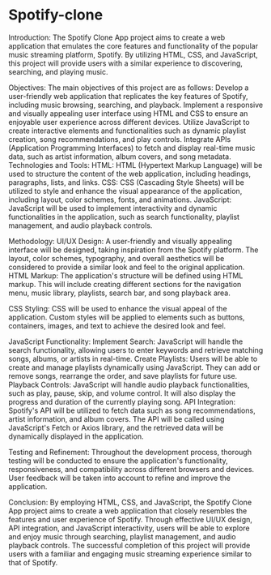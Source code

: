 # Spotify-clone
Introduction:
The Spotify Clone App project aims to create a web application that emulates the core features and functionality of the popular music streaming platform, Spotify. By utilizing HTML, CSS, and JavaScript, this project will provide users with a similar experience to discovering, searching, and playing music.

Objectives:
The main objectives of this project are as follows:
Develop a user-friendly web application that replicates the key features of Spotify, including music browsing, searching, and playback.
Implement a responsive and visually appealing user interface using HTML and CSS to ensure an enjoyable user experience across different devices.
Utilize JavaScript to create interactive elements and functionalities such as dynamic playlist creation, song recommendations, and play controls.
Integrate APIs (Application Programming Interfaces) to fetch and display real-time music data, such as artist information, album covers, and song metadata.
Technologies and Tools:
HTML: HTML (Hypertext Markup Language) will be used to structure the content of the web application, including headings, paragraphs, lists, and links.
CSS: CSS (Cascading Style Sheets) will be utilized to style and enhance the visual appearance of the application, including layout, color schemes, fonts, and animations.
JavaScript: JavaScript will be used to implement interactivity and dynamic functionalities in the application, such as search functionality, playlist management, and audio playback controls.

Methodology:
UI/UX Design: A user-friendly and visually appealing interface will be designed, taking inspiration from the Spotify platform. The layout, color schemes, typography, and overall aesthetics will be considered to provide a similar look and feel to the original application.
HTML Markup: The application's structure will be defined using HTML markup. This will include creating different sections for the navigation menu, music library, playlists, search bar, and song playback area.

CSS Styling: CSS will be used to enhance the visual appeal of the application. Custom styles will be applied to elements such as buttons, containers, images, and text to achieve the desired look and feel.

JavaScript Functionality:
Implement Search: JavaScript will handle the search functionality, allowing users to enter keywords and retrieve matching songs, albums, or artists in real-time.
Create Playlists: Users will be able to create and manage playlists dynamically using JavaScript. They can add or remove songs, rearrange the order, and save playlists for future use.
Playback Controls: JavaScript will handle audio playback functionalities, such as play, pause, skip, and volume control. It will also display the progress and duration of the currently playing song.
API Integration: Spotify's API will be utilized to fetch data such as song recommendations, artist information, and album covers. The API will be called using JavaScript's Fetch or Axios library, and the retrieved data will be dynamically displayed in the application.

Testing and Refinement: Throughout the development process, thorough testing will be conducted to ensure the application's functionality, responsiveness, and compatibility across different browsers and devices. User feedback will be taken into account to refine and improve the application.

Conclusion:
By employing HTML, CSS, and JavaScript, the Spotify Clone App project aims to create a web application that closely resembles the features and user experience of Spotify. Through effective UI/UX design, API integration, and JavaScript interactivity, users will be able to explore and enjoy music through searching, playlist management, and audio playback controls. The successful completion of this project will provide users with a familiar and engaging music streaming experience similar to that of Spotify.

